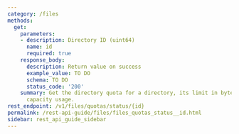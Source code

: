 ```yaml
---
category: /files
methods:
  get:
    parameters:
    - description: Directory ID (uint64)
      name: id
      required: true
    response_body:
      description: Return value on success
      example_value: TO DO
      schema: TO DO
      status_code: '200'
    summary: Get the directory quota for a directory, its limit in bytes, and current
      capacity usage.
rest_endpoint: /v1/files/quotas/status/{id}
permalink: /rest-api-guide/files/files_quotas_status__id.html
sidebar: rest_api_guide_sidebar
---
```

